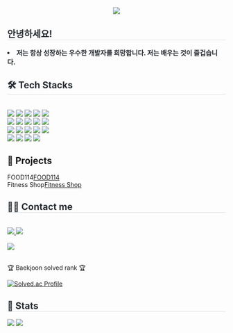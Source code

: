 <div align= "center">
    <img src="https://capsule-render.vercel.app/api?type=egg&color=0:644f4f,100:f8f7f7&height=180&text=Hello%20World!%20I'm%20jinsoon&animation=twinkling&fontColor=4b4848&fontSize=40" />
    </div>
    <div style="text-align: left;"> 
    <h2 style="border-bottom: 1px solid #d8dee4; color: #282d33;"> 안녕하세요! </h2>  
    <div style="font-weight: 700; font-size: 15px; text-align: left; color: #282d33;">  <li> 저는 항상 성장하는 우수한 개발자를 희망합니다. 저는 배우는 것이 즐겁습니다. </div> 
    </div>
    <div style="text-align: left;">
    <h2 style="border-bottom: 1px solid #d8dee4; color: #282d33;"> 🛠️ Tech Stacks </h2> <br> 
    <div style="margin: ; text-align: left;" "text-align: left;"> <img src="https://img.shields.io/badge/CSS3-1572B6?style=plastic&logo=CSS3&logoColor=white">
          <img src="https://img.shields.io/badge/Flutter-02569B?style=plastic&logo=Flutter&logoColor=white">
          <img src="https://img.shields.io/badge/Figma-F24E1E?style=plastic&logo=Figma&logoColor=white">
          <img src="https://img.shields.io/badge/Discord-5865F2?style=plastic&logo=Discord&logoColor=white">
          <img src="https://img.shields.io/badge/Github-181717?style=plastic&logo=Github&logoColor=white">
          <br/><img src="https://img.shields.io/badge/HTML5-E34F26?style=plastic&logo=HTML5&logoColor=white">
          <img src="https://img.shields.io/badge/jQuery-0769AD?style=plastic&logo=jQuery&logoColor=white">
          <img src="https://img.shields.io/badge/Java-007396?style=plastic&logo=Java&logoColor=white">
          <img src="https://img.shields.io/badge/Javascript-F7DF1E?style=plastic&logo=Javascript&logoColor=white">
          <img src="https://img.shields.io/badge/MySQL-4479A1?style=plastic&logo=MySQL&logoColor=white">
          <br/><img src="https://img.shields.io/badge/Node.js-339933?style=plastic&logo=Node.js&logoColor=white">
          <img src="https://img.shields.io/badge/Python-3776AB?style=plastic&logo=Python&logoColor=white">
          <img src="https://img.shields.io/badge/Oracle-F80000?style=plastic&logo=Oracle&logoColor=white">
          <img src="https://img.shields.io/badge/C-A8B9CC?style=plastic&logo=C&logoColor=white">
          <img src="https://img.shields.io/badge/Spring Boot-6DB33F?style=plastic&logo=Spring Boot&logoColor=white">
          <br/><img src="https://img.shields.io/badge/Vue.js-4FC08D?style=plastic&logo=Vue.js&logoColor=white">
          <img src="https://img.shields.io/badge/React-61DAFB?style=plastic&logo=React&logoColor=white">
          <img src="https://img.shields.io/badge/Apache Tomcat-F8DC75?style=plastic&logo=Apache Tomcat&logoColor=white">
          <img src="https://img.shields.io/badge/Linux-FCC624?style=plastic&logo=Linux&logoColor=white">
          </div>
    </div>
    <div style="text-align: left;">
	<h2>📝 Projects </h2>
	    <div>FOOD114<a href="https://github.com/dlehdwo01/FOOD114-TEAMPROJECT-">FOOD114</a></div>
	    <div>Fitness Shop<a href="https://github.com/lsssssssssssssss/miniProject1">Fitness Shop</a></div>
    </div>
    <div style="text-align: left;">
    <h2 style="border-bottom: 1px solid #d8dee4; color: #282d33;"> 🧑‍💻 Contact me </h2> <br> 
    <div style="text-align: left;"> <a href=https://velog.io/@ekfm8581> <img src="https://img.shields.io/badge/Velog-20C997?style=plastic&logo=Velog&logoColor=white&link=https://velog.io/@ekfm8581"> </a>
         <a href=mailto:ekfm6901@gmail.com> <img src="https://img.shields.io/badge/Gmail-EA4335?style=plastic&logo=Gmail&logoColor=white&link=mailto:ekfm6901@gmail.com"> </a>
          </div>  <br> 
    <div style="text-align: left;"> <a href="https://hits.seeyoufarm.com"> <img src="https://hits.seeyoufarm.com/api/count/incr/badge.svg?url=https%3A%2F%2Fgithub.com%2Flsssssssssssssss%2F&count_bg=%23000000&title_bg=%23000000&icon=github.svg&icon_color=%23FFFFFF&title=GitHub&edge_flat=false"/></a>
       </div> 
	<br>
        <p>🏆 Baekjoon solved rank 🏆</p>
	
[![Solved.ac Profile](http://mazassumnida.wtf/api/v2/generate_badge?boj=ekfm8581)](https://solved.ac/ekfm8581)
    </div>
    <div style="text-align: left;"> 
    <h2 style="border-bottom: 1px solid #d8dee4; color: #282d33;"> 🏅 Stats </h2> <div style="text-align: left;"> <img src="https://github-readme-stats.vercel.app/api?username=lsssssssssssssss&bg_color=180,00000000,&title_color=000000&text_color=000000"
         /> <img src="https://github-readme-stats.vercel.app/api/top-langs/?username=lsssssssssssssss&layout=compact&bg_color=180,00000000,&title_color=000000&text_color=000000"
           /> </div> 
    </div>
    
